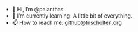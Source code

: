- 👋 Hi, I’m @palanthas
- 🌱 I’m currently learning: A little bit of everything.
- 📫 How to reach me: github@tnscholten.org

<!---
palanthas/palanthas is a ✨ special ✨ repository because its `README.md` (this file) appears on your GitHub profile.
You can click the Preview link to take a look at your changes.
--->
